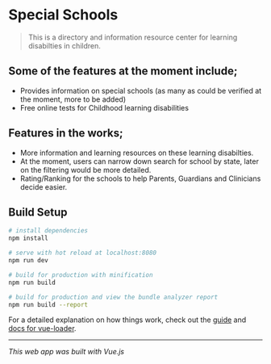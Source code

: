 # Special Schools

> This is a directory and information resource center for learning disabilties in children.

## Some of the features at the moment include;
* Provides information on special schools (as many as could be verified at the moment, more to be added)
* Free online tests for Childhood learning disabilities

## Features in the works;
* More information and learning resources on these learning disabilties.
* At the moment, users can narrow down search for school by state, later on the filtering would be more detailed.
* Rating/Ranking for the schools to help Parents, Guardians and Clinicians decide easier.

## Build Setup

``` bash
# install dependencies
npm install

# serve with hot reload at localhost:8080
npm run dev

# build for production with minification
npm run build

# build for production and view the bundle analyzer report
npm run build --report
```

For a detailed explanation on how things work, check out the [guide](http://vuejs-templates.github.io/webpack/) and [docs for vue-loader](http://vuejs.github.io/vue-loader).
___ 

*This web app was built with Vue.js*
